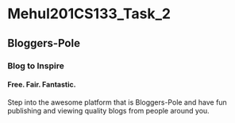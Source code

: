# Mehul201CS133_Task_2
## Bloggers-Pole
### Blog to Inspire
#### Free. Fair. Fantastic.
Step into the awesome platform that is Bloggers-Pole and have fun publishing and viewing quality blogs from people around you. 
